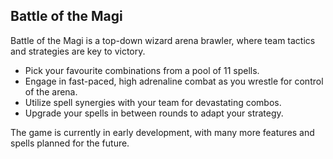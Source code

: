 ## Battle of the Magi

Battle of the Magi is a top-down wizard arena brawler, where team tactics and strategies are key to victory. 

* Pick your favourite combinations from a pool of 11 spells.
* Engage in fast-paced, high adrenaline combat as you wrestle for control of the arena.
* Utilize spell synergies with your team for devastating combos.
* Upgrade your spells in between rounds to adapt your strategy.

The game is currently in early development, with many more features and spells planned for the future.
